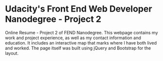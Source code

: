 # Udacity's Front End Web Developer Nanodegree - Project 2
Online Resume - Project 2 of FEND Nanodegree.
This webpage contains my work and project experience, as well as my contact information and education.
It includes an interactive map that marks where I have both lived and worked.
The page itself was built using jQuery and Bootstrap for the layout.
